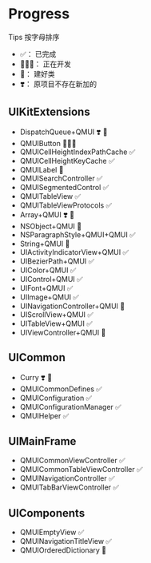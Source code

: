 # Progress

Tips
按字母排序
* ✅： 已完成
* 👨🏼‍💻： 正在开发
* 👷： 建好类
* ❣️： 原项目不存在新加的

## UIKitExtensions

* DispatchQueue+QMUI  ❣️ 👷
* QMUIButton  👨🏼‍💻
* QMUICellHeightIndexPathCache  ✅
* QMUICellHeightKeyCache  ✅
* QMUILabel  👷
* QMUISearchController  ✅
* QMUISegmentedControl  ✅
* QMUITableView  ✅
* QMUITableViewProtocols  ✅
* Array+QMUI  ❣️ 👷
* NSObject+QMUI  👷
* NSParagraphStyle+QMUI+QMUI  ✅
* String+QMUI  👷
* UIActivityIndicatorView+QMUI  ✅
* UIBezierPath+QMUI  ✅
* UIColor+QMUI  ✅
* UIControl+QMUI  ✅
* UIFont+QMUI  ✅
* UIImage+QMUI  ✅
* UINavigationController+QMUI  👷
* UIScrollView+QMUI  ✅
* UITableView+QMUI  ✅
* UIViewController+QMUI  👷



## UICommon

* Curry  ❣️ 👷
* QMUICommonDefines  ✅
* QMUIConfiguration  ✅
* QMUIConfigurationManager  ✅
* QMUIHelper  ✅



## UIMainFrame

* QMUICommonViewController  ✅
* QMUICommonTableViewController  ✅
* QMUINavigationController  ✅
* QMUITabBarViewController  ✅



## UIComponents

* QMUIEmptyView  ✅
* QMUINavigationTitleView   ✅
* QMUIOrderedDictionary  👷
